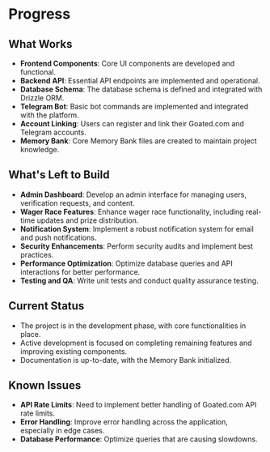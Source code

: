 # Progress

## What Works

- **Frontend Components**: Core UI components are developed and functional.
- **Backend API**: Essential API endpoints are implemented and operational.
- **Database Schema**: The database schema is defined and integrated with Drizzle ORM.
- **Telegram Bot**: Basic bot commands are implemented and integrated with the platform.
- **Account Linking**: Users can register and link their Goated.com and Telegram accounts.
- **Memory Bank**: Core Memory Bank files are created to maintain project knowledge.

## What's Left to Build

- **Admin Dashboard**: Develop an admin interface for managing users, verification requests, and content.
- **Wager Race Features**: Enhance wager race functionality, including real-time updates and prize distribution.
- **Notification System**: Implement a robust notification system for email and push notifications.
- **Security Enhancements**: Perform security audits and implement best practices.
- **Performance Optimization**: Optimize database queries and API interactions for better performance.
- **Testing and QA**: Write unit tests and conduct quality assurance testing.

## Current Status

- The project is in the development phase, with core functionalities in place.
- Active development is focused on completing remaining features and improving existing components.
- Documentation is up-to-date, with the Memory Bank initialized.

## Known Issues

- **API Rate Limits**: Need to implement better handling of Goated.com API rate limits.
- **Error Handling**: Improve error handling across the application, especially in edge cases.
- **Database Performance**: Optimize queries that are causing slowdowns.
